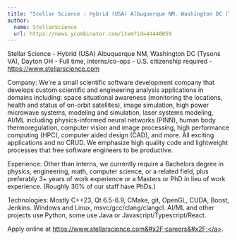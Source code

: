 ```yaml
---
title: "Stellar Science : Hybrid (USA) Albuquerque NM, Washington DC (Tysons VA), Dayton OH"
author:
  name: StellarScience
  url: https://news.ycombinator.com/item?id=44440059
---
```


<JobNavigation />

Stellar Science - Hybrid (USA) Albuquerque NM, Washington DC (Tysons VA), Dayton OH - Full time, interns&#x2F;co-ops - U.S. citizenship required - <a href="https:&#x2F;&#x2F;www.stellarscience.com" rel="nofollow">https:&#x2F;&#x2F;www.stellarscience.com</a>

Company: We&#x27;re a small scientific software development company that develops custom scientific and engineering analysis applications in domains including: space situational awareness (monitoring the locations, health and status of on-orbit satellites), image simulation, high power microwave systems, modeling and simulation, laser systems modeling, AI&#x2F;ML including physics-informed neural networks (PINN), human body thermoregulation, computer vision and image processing, high performance computing (HPC), computer aided design (CAD), and more. All exciting applications and no CRUD. We emphasize high quality code and lightweight processes that free software engineers to be productive.

Experience: Other than interns, we currently require a Bachelors degree in physics, engineering, math, computer science, or a related field, plus preferably 3+ years of work experience or a Masters or PhD in lieu of work experience. (Roughly 30% of our staff have PhDs.)

Technologies: Mostly C++23, Qt 6.5-6.9, CMake, git, OpenGL, CUDA, Boost, Jenkins. Windows and Linux, msvc&#x2F;gcc&#x2F;clang&#x2F;clangcl. AI&#x2F;ML and other projects use Python, some use Java or Javascript&#x2F;Typescript&#x2F;React.

Apply online at <a href="https:&#x2F;&#x2F;www.stellarscience.com&#x2F;careers&#x2F;" rel="nofollow">https:&#x2F;&#x2F;www.stellarscience.com&#x2F;careers&#x2F;</a>.
<JobApplication />
